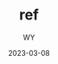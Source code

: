 ---
# This is the title of the article
title: ref
# This is the icon of the page
icon: page
# This control sidebar order
order: 1
# Set author
author: WY
# Set writing time
date: 2023-03-08
# A page can have multiple categories
category:
  - Guide
# A page can have multiple tags
tag:
  - Page config
  - Guide
# this page is sticky in article list
sticky: true
# this page will appear in starred articles
star: true
# You can customize footer content
footer: Footer content for test
# You can customize copyright content
copyright: No Copyright
---